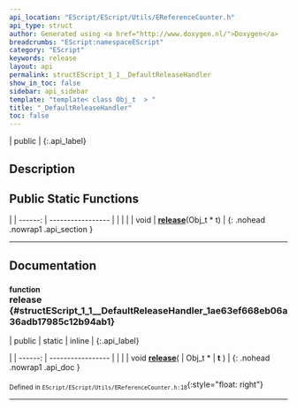 ```yaml
---
api_location: "EScript/EScript/Utils/EReferenceCounter.h"
api_type: struct
author: Generated using <a href="http://www.doxygen.nl/">Doxygen</a>
breadcrumbs: "EScript:namespaceEScript"
category: "EScript"
keywords: release
layout: api
permalink: structEScript_1_1__DefaultReleaseHandler
show_in_toc: false
sidebar: api_sidebar
template: "template< class Obj_t  > "
title: "_DefaultReleaseHandler"
toc: false
---
```


| public |
{:.api_label}

## Description





## Public Static Functions

|
| ------: | ----------------- |
|  | |
| void | **[release](#structEScript_1_1%5F%5FDefaultReleaseHandler_1ae63ef668eb06a36adb17985c12b94ab1)**(Obj_t * t) |
{: .nohead .nowrap1 .api_section }


-------------------------------------------------------------------

## Documentation

### <small>function</small><br/> release {#structEScript_1_1__DefaultReleaseHandler_1ae63ef668eb06a36adb17985c12b94ab1}

| public | static | inline |
{:.api_label}

|
| ------: | ----------------- |
|  |
| void **[release](#structEScript_1_1%5F%5FDefaultReleaseHandler_1ae63ef668eb06a36adb17985c12b94ab1)**( | Obj_t * | **t** ) |
{: .nohead .nowrap1 .api_doc }





<sub>Defined in `EScript/EScript/Utils/EReferenceCounter.h:18`</sub>{:style="float: right"}

-------------------------------------------------------------------

